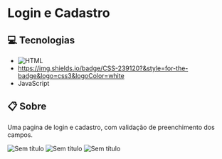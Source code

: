 # Login e Cadastro
 
## 💻 Tecnologias
  - ![HTML](https://img.shields.io/badge/HTML-239120?style=for-the-badge&logo=html5&logoColor=white)
  - https://img.shields.io/badge/CSS-239120?&style=for-the-badge&logo=css3&logoColor=white
  - JavaScript
 
## 📋 Sobre
 Uma pagina de login e cadastro, com validação de preenchimento dos campos.
 

![Sem título](https://user-images.githubusercontent.com/71149968/115446196-d4d0c800-a1e4-11eb-82f2-2249ed31f1ab.png)
![Sem título](https://user-images.githubusercontent.com/71149968/115446270-f29e2d00-a1e4-11eb-8159-cdf5d97aa09c.png)
![Sem título](https://user-images.githubusercontent.com/71149968/116179314-1c73ba00-a6e5-11eb-8919-ff28fffd2fdd.png)

